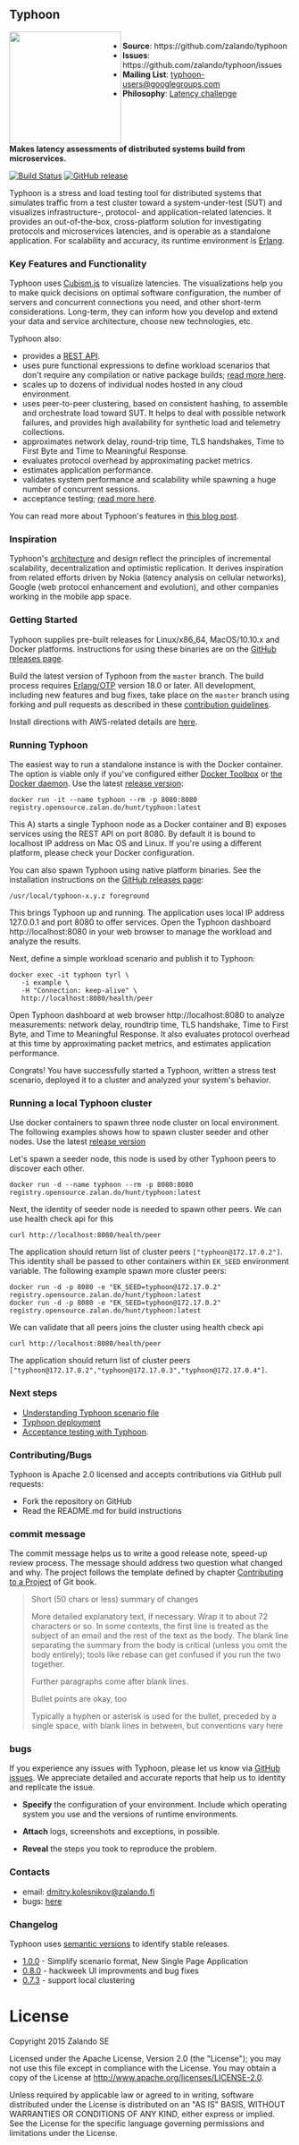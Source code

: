 ## Typhoon

<p align="center">
<img align="left" width="200" src="docs/img/typhoon.png">
<ul>
<br/>
<li><strong>Source</strong>: https://github.com/zalando/typhoon
<li><strong>Issues</strong>: https://github.com/zalando/typhoon/issues
<li><strong>Mailing List</strong>: <a href="https://groups.google.com/d/forum/typhoon-users">typhoon-users@googlegroups.com</a>
<li><strong>Philosophy</strong>: <a href="https://tech.zalando.de/blog/end-to-end-latency-challenges-for-microservices/">Latency challenge</a>
</ul>
<br/><br/><br/><br/>
<strong>Makes latency assessments of distributed systems build from microservices.</strong>
</p>



[![Build Status](https://secure.travis-ci.org/zalando/typhoon.svg?branch=master)](http://travis-ci.org/zalando/typhoon) [![GitHub release](https://img.shields.io/github/release/zalando/typhoon.svg)](https://github.com/zalando/typhoon/releases/latest)

Typhoon is a stress and load testing tool for distributed systems that simulates traffic from a test cluster toward a system-under-test (SUT) and visualizes infrastructure-, protocol- and application-related latencies. It provides an out-of-the-box, cross-platform solution for investigating protocols and microservices latencies, and is operable as a standalone application. For scalability and accuracy, its runtime environment is [Erlang](http://www.erlang.org/).

### Key Features and Functionality

Typhoon uses [Cubism.js](https://bost.ocks.org/mike/cubism/intro/#0) to visualize latencies. The visualizations help you to make quick decisions on optimal software configuration, the number of servers and concurrent connections you need, and other short-term considerations. Long-term, they can inform how you develop and extend your data and service architecture, choose new technologies, etc.

Typhoon also:
- provides a [REST API](docs/restapi.yaml).
- uses pure functional expressions to define workload scenarios that don't require any compilation or native package builds; [read more here](docs/scenario.md).
- scales up to dozens of individual nodes hosted in any cloud environment.
- uses peer-to-peer clustering, based on consistent hashing, to assemble and orchestrate load toward SUT. It helps to deal with possible network failures, and provides high availability for synthetic load and telemetry collections.
- approximates network delay, round-trip time, TLS handshakes, Time to First Byte and Time to Meaningful Response.
- evaluates protocol overhead by approximating packet metrics.
- estimates application performance.
- validates system performance and scalability while spawning a huge number of concurrent sessions.
- acceptance testing; [read more here](docs/testing.md).

You can read more about Typhoon's features in [this blog post](https://tech.zalando.de/blog/end-to-end-latency-challenges-for-microservices/).

### Inspiration

Typhoon's [architecture](docs/arch.md) and design reflect the principles of incremental scalability, decentralization and  optimistic replication. It derives inspiration from related efforts driven by Nokia (latency analysis on cellular networks), Google (web protocol enhancement and evolution), and other companies working in the mobile app space.

### Getting Started

Typhoon supplies pre-built releases for Linux/x86_64, MacOS/10.10.x and Docker platforms. Instructions for using these binaries are on the [GitHub releases page](https://github.com/zalando/typhoon/releases).

Build the latest version of Typhoon from the `master` branch. The build process requires [Erlang/OTP](http://www.erlang.org/downloads) version 18.0 or later. All development, including new features and bug fixes, take place on the `master` branch using forking and pull requests as described in these [contribution guidelines](docs/contribution.md).

Install directions with AWS-related details are [here](docs/install.md).

### Running Typhoon

The easiest way to run a standalone instance is with the Docker container. The option is viable only if you've configured either [Docker Toolbox](https://www.docker.com/products/docker-toolbox) or [the Docker daemon](https://docs.docker.com/engine/reference/commandline/dockerd/). Use the latest [release version](https://github.com/zalando/typhoon/releases):

```
docker run -it --name typhoon --rm -p 8080:8080 registry.opensource.zalan.do/hunt/typhoon:latest
```

This A) starts a single Typhoon node as a Docker container and B) exposes services using the REST API on port 8080. By default it is bound to localhost IP address on Mac OS and Linux. If you're using a different platform, please check your Docker configuration.

You can also spawn Typhoon using native platform binaries. See the installation instructions on the [GitHub releases page](https://github.com/zalando/typhoon/releases):
```
/usr/local/typhoon-x.y.z foreground
```

This brings Typhoon up and running. The application uses local IP address 127.0.0.1 and port 8080 to offer services. Open the Typhoon dashboard http://localhost:8080 in your web browser to manage the workload and analyze the results.

Next, define a simple workload scenario and publish it to Typhoon:
```
docker exec -it typhoon tyrl \
   -i example \
   -H "Connection: keep-alive" \
   http://localhost:8080/health/peer
```  

Open Typhoon dashboard at web browser http://localhost:8080 to analyze measurements: network delay, roundtrip time, TLS handshake, Time to First Byte, and Time to Meaningful Response. It also evaluates protocol overhead at this time by approximating packet metrics, and estimates application performance.

Congrats! You have successfully started a Typhoon, written a stress test scenario, deployed it to a cluster and analyzed your system's behavior.

### Running a local Typhoon cluster 

Use docker containers to spawn three node cluster on local environment. The following examples shows how to spawn cluster seeder and other nodes. Use the latest [release version](https://github.com/zalando/typhoon/releases)

Let's spawn a seeder node, this node is used by other Typhoon peers to discover each other.
```
docker run -d --name typhoon --rm -p 8080:8080 registry.opensource.zalan.do/hunt/typhoon:latest
``` 

Next, the identity of seeder node is needed to spawn other peers. We can use health check api for this 
```
curl http://localhost:8080/health/peer
```
The application should return list of cluster peers `["typhoon@172.17.0.2"]`. This identity shall be passed to other containers within `EK_SEED` environment variable. The following example spawn more cluster peers: 
```
docker run -d -p 8080 -e "EK_SEED=typhoon@172.17.0.2" registry.opensource.zalan.do/hunt/typhoon:latest
docker run -d -p 8080 -e "EK_SEED=typhoon@172.17.0.2" registry.opensource.zalan.do/hunt/typhoon:latest
``` 

We can validate that all peers joins the cluster using health check api 
```
curl http://localhost:8080/health/peer
```
The application should return list of cluster peers 
`["typhoon@172.17.0.2","typhoon@172.17.0.3","typhoon@172.17.0.4"]`.   


### Next steps

* [Understanding Typhoon scenario file](docs/scenario.md)
* [Typhoon deployment](docs/install.md)
* [Acceptance testing with Typhoon](docs/testing.md).

### Contributing/Bugs

Typhoon is Apache 2.0 licensed and accepts contributions via GitHub pull requests:

* Fork the repository on GitHub
* Read the README.md for build instructions

### commit message

The commit message helps us to write a good release note, speed-up review process. The message should address two question what changed and why. The project follows the template defined by chapter [Contributing to a Project](http://git-scm.com/book/ch5-2.html) of Git book.

>
> Short (50 chars or less) summary of changes
>
> More detailed explanatory text, if necessary. Wrap it to about 72 characters or so. In some contexts, the first line is treated as the subject of an email and the rest of the text as the body. The blank line separating the summary from the body is critical (unless you omit the body entirely); tools like rebase can get confused if you run the two together.
> 
> Further paragraphs come after blank lines.
> 
> Bullet points are okay, too
> 
> Typically a hyphen or asterisk is used for the bullet, preceded by a single space, with blank lines in between, but conventions vary here
>


### bugs
If you experience any issues with Typhoon, please let us know via [GitHub issues](https://github.com/zalando/typhoon/issue). We appreciate detailed and accurate reports that help us to identity and replicate the issue. 

* **Specify** the configuration of your environment. Include which operating system you use and the versions of runtime environments. 

* **Attach** logs, screenshots and exceptions, in possible.

* **Reveal** the steps you took to reproduce the problem.


### Contacts

* email: dmitry.kolesnikov@zalando.fi
* bugs: [here](https://github.com/zalando/typhoon/issues) 

### Changelog

Typhoon uses [semantic versions](http://semver.org) to identify stable releases. 

* [1.0.0](https://github.com/zalando/typhoon/releases/tag/1.0.0) - Simplify scenario format, New Single Page Application  
* [0.8.0](https://github.com/zalando/typhoon/releases/tag/0.8.0) - hackweek UI improvments and bug fixes 
* [0.7.3](https://github.com/zalando/typhoon/releases/tag/0.7.3) - support local clustering
  

# License

Copyright 2015 Zalando SE

Licensed under the Apache License, Version 2.0 (the "License"); you may not use this file except in compliance with the License. You may obtain a copy of the License at http://www.apache.org/licenses/LICENSE-2.0.

Unless required by applicable law or agreed to in writing, software distributed under the License is distributed on an "AS IS" BASIS, WITHOUT WARRANTIES OR CONDITIONS OF ANY KIND, either express or implied. See the License for the specific language governing permissions and limitations under the License.
